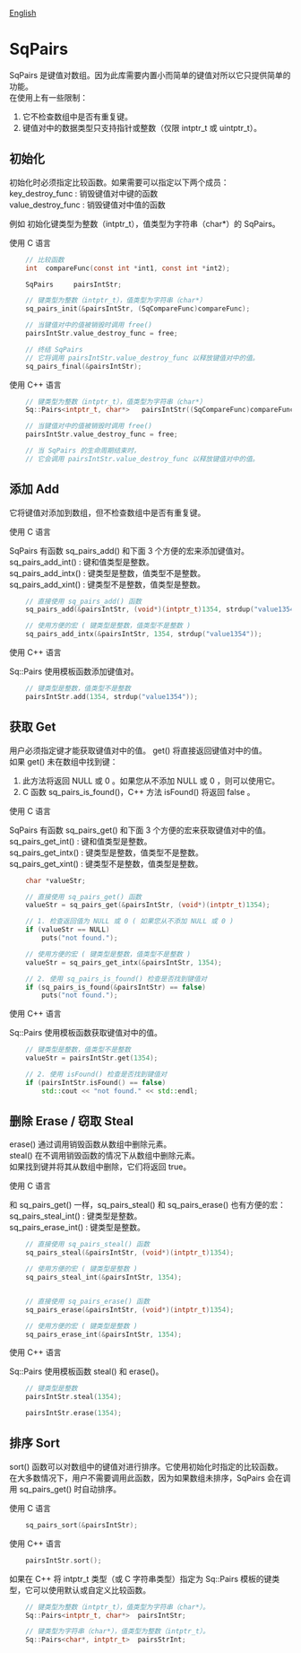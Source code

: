 [English](SqPairs.md)

# SqPairs

SqPairs 是键值对数组。因为此库需要内置小而简单的键值对所以它只提供简单的功能。  
在使用上有一些限制：
1. 它不检查数组中是否有重复键。
2. 键值对中的数据类型只支持指针或整数（仅限 intptr_t 或 uintptr_t）。

## 初始化

初始化时必须指定比较函数。如果需要可以指定以下两个成员：  
key_destroy_func   : 销毁键值对中键的函数  
value_destroy_func : 销毁键值对中值的函数  
  
例如 初始化键类型为整数（intptr_t），值类型为字符串（char*）的 SqPairs。  
  
使用 C 语言

```c
	// 比较函数
	int  compareFunc(const int *int1, const int *int2);

	SqPairs     pairsIntStr;

	// 键类型为整数（intptr_t），值类型为字符串（char*）
	sq_pairs_init(&pairsIntStr, (SqCompareFunc)compareFunc);

	// 当键值对中的值被销毁时调用 free()
	pairsIntStr.value_destroy_func = free;

	// 终结 SqPairs
	// 它将调用 pairsIntStr.value_destroy_func 以释放键值对中的值。
	sq_pairs_final(&pairsIntStr);
```

使用 C++ 语言

```c++
	// 键类型为整数（intptr_t），值类型为字符串（char*）
	Sq::Pairs<intptr_t, char*>   pairsIntStr((SqCompareFunc)compareFunc);

	// 当键值对中的值被销毁时调用 free()
	pairsIntStr.value_destroy_func = free;

	// 当 SqPairs 的生命周期结束时，
	// 它会调用 pairsIntStr.value_destroy_func 以释放键值对中的值。
```

## 添加 Add

它将键值对添加到数组，但不检查数组中是否有重复键。  
  
使用 C 语言  
  
SqPairs 有函数 sq_pairs_add() 和下面 3 个方便的宏来添加键值对。  
sq_pairs_add_int()  : 键和值类型是整数。  
sq_pairs_add_intx() : 键类型是整数，值类型不是整数。  
sq_pairs_add_xint() : 键类型不是整数，值类型是整数。  

```c
	// 直接使用 sq_pairs_add() 函数
	sq_pairs_add(&pairsIntStr, (void*)(intptr_t)1354, strdup("value1354"));

	// 使用方便的宏 ( 键类型是整数，值类型不是整数 )
	sq_pairs_add_intx(&pairsIntStr, 1354, strdup("value1354"));
```

使用 C++ 语言  
  
Sq::Pairs 使用模板函数添加键值对。

```c++
	// 键类型是整数，值类型不是整数
	pairsIntStr.add(1354, strdup("value1354"));
```

## 获取 Get

用户必须指定键才能获取键值对中的值。 get() 将直接返回键值对中的值。  
如果 get() 未在数组中找到键：
1. 此方法将返回 NULL 或 0 。如果您从不添加 NULL 或 0 ，则可以使用它。
2. C 函数 sq_pairs_is_found()，C++ 方法 isFound() 将返回 false 。
  
使用 C 语言  
  
SqPairs 有函数 sq_pairs_get() 和下面 3 个方便的宏来获取键值对中的值。  
sq_pairs_get_int()  : 键和值类型是整数。  
sq_pairs_get_intx() : 键类型是整数，值类型不是整数。  
sq_pairs_get_xint() : 键类型不是整数，值类型是整数。  

```c
	char *valueStr;

	// 直接使用 sq_pairs_get() 函数
	valueStr = sq_pairs_get(&pairsIntStr, (void*)(intptr_t)1354);

	// 1. 检查返回值为 NULL 或 0 ( 如果您从不添加 NULL 或 0 )
	if (valueStr == NULL)
		puts("not found.");

	// 使用方便的宏 ( 键类型是整数，值类型不是整数 )
	valueStr = sq_pairs_get_intx(&pairsIntStr, 1354);

	// 2. 使用 sq_pairs_is_found() 检查是否找到键值对
	if (sq_pairs_is_found(&pairsIntStr) == false)
		puts("not found.");
```

使用 C++ 语言  
  
Sq::Pairs 使用模板函数获取键值对中的值。

```c++
	// 键类型是整数，值类型不是整数
	valueStr = pairsIntStr.get(1354);

	// 2. 使用 isFound() 检查是否找到键值对
	if (pairsIntStr.isFound() == false)
		std::cout << "not found." << std::endl;
```

## 删除 Erase / 窃取 Steal

erase() 通过调用销毁函数从数组中删除元素。  
steal() 在不调用销毁函数的情况下从数组中删除元素。  
如果找到键并将其从数组中删除，它们将返回 true。  
  
使用 C 语言  
  
和 sq_pairs_get() 一样，sq_pairs_steal() 和 sq_pairs_erase() 也有方便的宏：  
sq_pairs_steal_int() : 键类型是整数。  
sq_pairs_erase_int() : 键类型是整数。  

```c
	// 直接使用 sq_pairs_steal() 函数
	sq_pairs_steal(&pairsIntStr, (void*)(intptr_t)1354);

	// 使用方便的宏 ( 键类型是整数 )
	sq_pairs_steal_int(&pairsIntStr, 1354);


	// 直接使用 sq_pairs_erase() 函数
	sq_pairs_erase(&pairsIntStr, (void*)(intptr_t)1354);

	// 使用方便的宏 ( 键类型是整数 )
	sq_pairs_erase_int(&pairsIntStr, 1354);
```

使用 C++ 语言
  
Sq::Pairs 使用模板函数 steal() 和 erase()。

```c++
	// 键类型是整数
	pairsIntStr.steal(1354);

	pairsIntStr.erase(1354);
```

## 排序 Sort

sort() 函数可以对数组中的键值对进行排序。它使用初始化时指定的比较函数。  
在大多数情况下，用户不需要调用此函数，因为如果数组未排序，SqPairs 会在调用 sq_pairs_get() 时自动排序。  
  
使用 C 语言

```c
	sq_pairs_sort(&pairsIntStr);
```

使用 C++ 语言

```c++
	pairsIntStr.sort();
```

如果在 C++ 将 intptr_t 类型（或 C 字符串类型）指定为 Sq::Pairs 模板的键类型，它可以使用默认或自定义比较函数。

```c++
	// 键类型为整数（intptr_t），值类型为字符串（char*）。
	Sq::Pairs<intptr_t, char*>  pairsIntStr;

	// 键类型为字符串（char*），值类型为整数（intptr_t）。
	Sq::Pairs<char*, intptr_t>  pairsStrInt;
```
